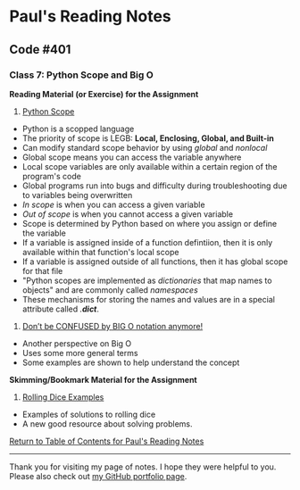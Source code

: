 # Paul's Reading Notes

## Code #401

### Class 7: Python Scope and Big O
**Reading Material (or Exercise) for the Assignment**
1. [Python Scope](https://realpython.com/python-scope-legb-rule/)
- Python is a scopped language
- The priority of scope is LEGB:  **Local, Enclosing, Global, and Built-in**
- Can modify standard scope behavior by using *global* and *nonlocal*
- Global scope means you can access the variable anywhere
- Local scope variables are only available within a certain region of the program's code
- Global programs run into bugs and difficulty during troubleshooting due to variables being overwritten
- *In scope* is when you can access a given variable
- *Out of scope* is when you cannot access a given variable
- Scope is determined by Python based on where you assign or define the variable
- If a variable is assigned inside of a function defintiion, then it is only available within that function's local scope
- If a variable is assigned outside of all functions, then it has global scope for that file
- "Python scopes are implemented as *dictionaries* that map names to objects" and are commonly called *namespaces*
- These mechanisms for storing the names and values are in a special attribute called *.__dict__*.



1. [Don’t be CONFUSED by BIG O notation anymore!](https://www.youtube.com/watch?v=5Uqawfl0VHQ)
- Another perspective on Big O
- Uses some more general terms
- Some examples are shown to help understand the concept


**Skimming/Bookmark Material for the Assignment**
1. [Rolling Dice Examples](https://artofproblemsolving.com/wiki/index.php/Basic_Programming_With_Python#Program_Example_1_3)
- Examples of solutions to rolling dice
- A new good resource about solving problems.



[Return to Table of Contents for Paul's Reading Notes](https://paul-leonard.github.io/reading-notes/ "Go back to find more notes!")



---



Thank you for visiting my page of notes.  I hope they were helpful to you.  Please also check out [my GitHub portfolio page](https://github.com/paul-leonard "Paul's GitHub Portfolio").